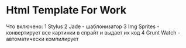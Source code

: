 # Html Template For Work

Что включено:
 1 Stylus
 2 Jade - шаблонизатор
 3 Img Sprites - конвертирует все картинки в спрайт и выдает их код
 4 Grunt Watch - автоматически компилирует
